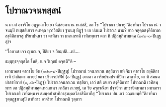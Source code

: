 <h1>โปราณวจนทสฺสนํ</h1>
<p>น เกวลํ อาจริโย อฎฺฐกถาโยเยว นิสฺสยภาเวน ทเสฺสสิ, อถ โข ‘‘โปราณา ปนาหู’’ติอาทินา โปราณานํ วจนมฺปิ ทเสฺสสิเยวฯ ตเทตฺถ ทฺวาวีสติยา ฐาเนสุ ทิฎฺฐํ ฯ เก ปเนเต โปราณา นาม? ยาว จตุตฺถสงฺคีติกาลา สงฺคีติกาเรสุ ปริยาปนฺนา วา  ตาทิสา วา มหาเถราติ เวทิตพฺพาฯ ตถา หิ ปฎิสมฺภิทามเคฺค (๒๙๒-๓-ปิเฎฺฐสุ)ฯ</p>


<p>
‘‘โอภาเส เจว ญาเณ จ, ปีติยา จ วิกมฺปติ…เป.…  
  
ธมฺมุทฺธจฺจกุสโล โหติ, น จ วิเกฺขปํ คจฺฉตี’’ติ –  
</p>
  
<p>เอวมาคตา คาถาโย อิธ (๒๗๓-๔-ปิเฎฺฐสุ) โปราณานํ วจนภาเวน ทสฺสิตาฯ ยทิ จิมา คาถาโย สงฺคีติกาเรหิ ปกฺขิตฺตา ภเวยฺยุํ ยถา ปริวารปาฬิยํ (๓-ปิเฎฺฐ) อาคตา อาจริยปรมฺปราทีปิกา คาถาโย, ตา หิ สมนฺตปาสาทิกายํ (๑, ๔๖-ปิเฎฺฐ) โปราณวจนภาเวน ทสฺสิตา, เอวํ สติ เตเยว สงฺคีติการา โปราณาติ เวทิตพฺพาฯ อถ ปฎิสมฺภิทามคฺคเทสเกเนว ภาสิตา ภเวยฺยุํ, เต วิย ครุกรณียา ปจฺจยิกา สทฺธายิตพฺพกา มหาเถรา โปราณาติ เวทิตพฺพาฯ สมนฺตปาสาทิกาสุมงฺคลวิลาสินีอาทีสุ ‘‘โปราณา ปน เอวํ วณฺณยนฺตี’’ติอาทินา วุตฺตฎฺฐาเนสุปิ ตาทิสาว อาจริยา โปราณาติ วุตฺตาฯ</p>





